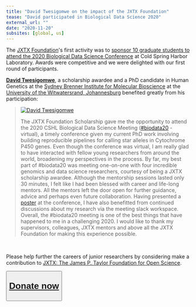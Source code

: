 ```yaml
---
title: "David Twesigomwe on the impact of the JXTX Foundation"
tease: "David participated in Biological Data Science 2020"
external_url: ""
date: "2020-11-20"
subsites: [global, us]
---
```


The [JXTX Foundation](/jxtx/foundation/)'s first activity was to [sponsor 10 graduate students to attend the 2020 Biological Data Science Conference](/news/2020-10-jxtx-awardees/) at Cold Spring Harbor Laboratory.  Awards were competitive and we were delighted with our first round of participants.

**[David Twesigomwe](https://about.me/twesidave)**, a scholarship awardee and a PhD candidate in Human Genetics at the [Sydney Brenner Institute for Molecular Bioscience](https://www.wits.ac.za/research/sbimb/) at the [University of the Witwatersrand, Johannesburg](https://www.wits.ac.za/) benefited greatly from his participation:

<blockquote class="blockquote">

[<img src="/news/2020-10-jxtx-awardees/david.jpg" alt="David Twesigomwe" class="float-right" style="max-width: 10rem;" />](/news/2020-10-jxtx-awardees/david.jpg)

The JXTX Foundation Scholarship gave me the opportunity to attend the 2020 CSHL Biological Data Science Meeting ([#biodata20](https://meetings.cshl.edu/meetings.aspx?meet=data&year=20) - virtual), a timely conference given my current PhD work involving building reproducible pipelines for calling star alleles in Cytochrome P450 genes. Even though the conference was virtual, I am really glad to have interacted with fellow young researchers from around the world, broadening my perspectives in the process. By far, my best part of #biodata20 was meeting one-on-one with four incredible genomics and data science researchers, courtesy of being a JXTX scholarship awardee. Although the mentorship sessions lasted only 30 minutes, I felt like I had been blessed with career and life-long mentors. All the mentors left the door open for further guidance, advice and perhaps even future collaboration. Having presented a [poster](https://meetings.cshl.edu/posters/data20/images/viewer.html?file=data_20_170.pdf) at the conference, I have also benefitted from continued discussions about my research via the meeting slack workspace. Overall, the #biodata20 meeting is one of the best things that have happened to me in a challenging 2020. I would like to thank my supervisors, colleagues, JXTX mentors and above all the JXTX Foundation for making this experience possible.
</blockquote>

<br />

Please help further the careers of junior researchers by considering make a contribution to [JXTX: The James P. Taylor Foundation for Open Science](/jxtx/foundation/).

<div class="text-center">
<button type="button" class="btn btn-secondary" style="font-size: x-large; font-weight: 600;">

[Donate now](https://jxtxfoundation.org/donate/)

</button>
</div>

<br />

